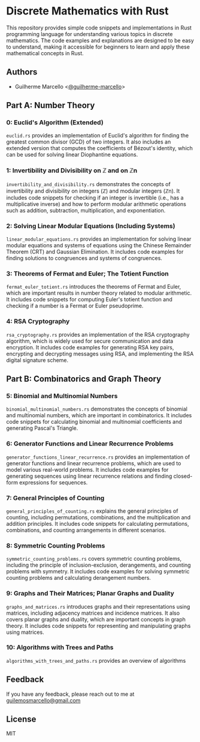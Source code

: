 # Discrete Mathematics with Rust

This repository provides simple code snippets and implementations in Rust programming language for understanding various topics in discrete mathematics. The code examples and explanations are designed to be easy to understand, making it accessible for beginners to learn and apply these mathematical concepts in Rust.

## Authors

- Guilherme Marcello \<[@guilherme-marcello](https://github.com/guilherme-marcello)\>

## Part A: Number Theory

### 0: Euclid's Algorithm (Extended)

`euclid.rs` provides an implementation of Euclid's algorithm for finding the greatest common divisor (GCD) of two integers. It also includes an extended version that computes the coefficients of Bézout's identity, which can be used for solving linear Diophantine equations.

### 1: Invertibility and Divisibility on ℤ and on ℤn

`invertibility_and_divisibility.rs` demonstrates the concepts of invertibility and divisibility on integers (ℤ) and modular integers (ℤn). It includes code snippets for checking if an integer is invertible (i.e., has a multiplicative inverse) and how to perform modular arithmetic operations such as addition, subtraction, multiplication, and exponentiation.

### 2: Solving Linear Modular Equations (Including Systems)

`linear_modular_equations.rs` provides an implementation for solving linear modular equations and systems of equations using the Chinese Remainder Theorem (CRT) and Gaussian Elimination. It includes code examples for finding solutions to congruences and systems of congruences.

### 3: Theorems of Fermat and Euler; The Totient Function

`fermat_euler_totient.rs` introduces the theorems of Fermat and Euler, which are important results in number theory related to modular arithmetic. It includes code snippets for computing Euler's totient function and checking if a number is a Fermat or Euler pseudoprime.

### 4: RSA Cryptography

`rsa_cryptography.rs` provides an implementation of the RSA cryptography algorithm, which is widely used for secure communication and data encryption. It includes code examples for generating RSA key pairs, encrypting and decrypting messages using RSA, and implementing the RSA digital signature scheme.

## Part B: Combinatorics and Graph Theory

### 5: Binomial and Multinomial Numbers

`binomial_multinomial_numbers.rs` demonstrates the concepts of binomial and multinomial numbers, which are important in combinatorics. It includes code snippets for calculating binomial and multinomial coefficients and generating Pascal's Triangle.

### 6: Generator Functions and Linear Recurrence Problems

`generator_functions_linear_recurrence.rs` provides an implementation of generator functions and linear recurrence problems, which are used to model various real-world problems. It includes code examples for generating sequences using linear recurrence relations and finding closed-form expressions for sequences.

### 7: General Principles of Counting

`general_principles_of_counting.rs` explains the general principles of counting, including permutations, combinations, and the multiplication and addition principles. It includes code snippets for calculating permutations, combinations, and counting arrangements in different scenarios.

### 8: Symmetric Counting Problems

`symmetric_counting_problems.rs` covers symmetric counting problems, including the principle of inclusion-exclusion, derangements, and counting problems with symmetry. It includes code examples for solving symmetric counting problems and calculating derangement numbers.

### 9: Graphs and Their Matrices; Planar Graphs and Duality

`graphs_and_matrices.rs` introduces graphs and their representations using matrices, including adjacency matrices and incidence matrices. It also covers planar graphs and duality, which are important concepts in graph theory. It includes code snippets for representing and manipulating graphs using matrices.

### 10: Algorithms with Trees and Paths

`algorithms_with_trees_and_paths.rs` provides an overview of algorithms

## Feedback

If you have any feedback, please reach out to me at guilemosmarcello@gmail.com

## License

MIT

